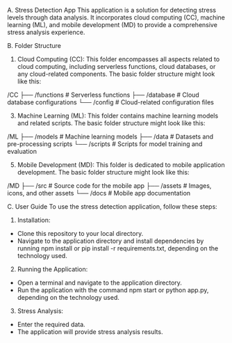 A. Stress Detection App
This application is a solution for detecting stress levels through data analysis. It incorporates cloud computing (CC), machine learning (ML), and mobile development (MD) to provide a comprehensive stress analysis experience.

B. Folder Structure
1. Cloud Computing (CC):
This folder encompasses all aspects related to cloud computing, including serverless functions, cloud databases, or any cloud-related components. The basic folder structure might look like this:

/CC
├── /functions     # Serverless functions
├── /database      # Cloud database configurations
└── /config        # Cloud-related configuration files  

3. Machine Learning (ML):
This folder contains machine learning models and related scripts. The basic folder structure might look like this:

/ML
├── /models        # Machine learning models
├── /data          # Datasets and pre-processing scripts
└── /scripts       # Scripts for model training and evaluation

5. Mobile Development (MD):
This folder is dedicated to mobile application development. The basic folder structure might look like this:

/MD
├── /src           # Source code for the mobile app
├── /assets        # Images, icons, and other assets
└── /docs          # Mobile app documentation
      
C. User Guide
To use the stress detection application, follow these steps:
1. Installation:
- Clone this repository to your local directory.
- Navigate to the application directory and install dependencies by running npm install or pip install -r requirements.txt, depending on the technology used.

2. Running the Application:
- Open a terminal and navigate to the application directory.
- Run the application with the command npm start or python app.py, depending on the technology used.

3. Stress Analysis:
- Enter the required data.
- The application will provide stress analysis results.
